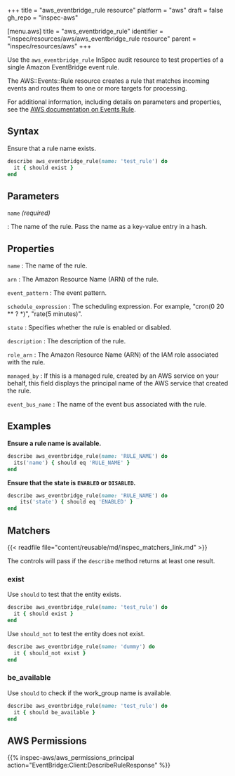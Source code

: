 +++
title = "aws_eventbridge_rule resource"
platform = "aws"
draft = false
gh_repo = "inspec-aws"

[menu.aws]
title = "aws_eventbridge_rule"
identifier = "inspec/resources/aws/aws_eventbridge_rule resource"
parent = "inspec/resources/aws"
+++

Use the `aws_eventbridge_rule` InSpec audit resource to test properties of a single Amazon EventBridge event rule.

The AWS::Events::Rule resource creates a rule that matches incoming events and routes them to one or more targets for processing.

For additional information, including details on parameters and properties, see the [AWS documentation on Events Rule](https://docs.aws.amazon.com/AWSCloudFormation/latest/UserGuide/aws-resource-events-rule.html).

## Syntax

Ensure that a rule name exists.

```ruby
describe aws_eventbridge_rule(name: 'test_rule') do
  it { should exist }
end
```

## Parameters

`name` _(required)_

: The name of the rule.
  Pass the name as a key-value entry in a hash.

## Properties

`name`
: The name of the rule.

`arn`
: The Amazon Resource Name (ARN) of the rule.

`event_pattern`
: The event pattern.

`schedule_expression`
: The scheduling expression. For example, "cron(0 20 ** ? *)", "rate(5 minutes)".

`state`
: Specifies whether the rule is enabled or disabled.

`description`
: The description of the rule.

`role_arn`
: The Amazon Resource Name (ARN) of the IAM role associated with the rule.

`managed_by`
: If this is a managed rule, created by an AWS service on your behalf, this field displays the principal name of the AWS service that created the rule.

`event_bus_name`
: The name of the event bus associated with the rule.

## Examples

**Ensure a rule name is available.**

```ruby
describe aws_eventbridge_rule(name: 'RULE_NAME') do
  its('name') { should eq 'RULE_NAME' }
end
```

**Ensure that the state is `ENABLED` or `DISABLED`.**

```ruby
describe aws_eventbridge_rule(name: 'RULE_NAME') do
    its('state') { should eq 'ENABLED' }
end
```

## Matchers

{{< readfile file="content/reusable/md/inspec_matchers_link.md" >}}

The controls will pass if the `describe` method returns at least one result.

### exist

Use `should` to test that the entity exists.

```ruby
describe aws_eventbridge_rule(name: 'test_rule') do
  it { should exist }
end
```

Use `should_not` to test the entity does not exist.

```ruby
describe aws_eventbridge_rule(name: 'dummy') do
  it { should_not exist }
end
```

### be_available

Use `should` to check if the work_group name is available.

```ruby
describe aws_eventbridge_rule(name: 'test_rule') do
  it { should be_available }
end
```

## AWS Permissions

{{% inspec-aws/aws_permissions_principal action="EventBridge:Client:DescribeRuleResponse" %}}
